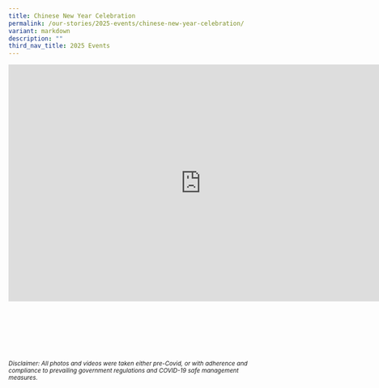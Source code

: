 ```yaml
---
title: Chinese New Year Celebration
permalink: /our-stories/2025-events/chinese-new-year-celebration/
variant: markdown
description: ""
third_nav_title: 2025 Events
---
```

<iframe allowfullscreen="true" height="469" width="760" frameborder="0" src="https://docs.google.com/presentation/d/e/2PACX-1vQs_Mf7YflDq3NJDOMOY10U-kEpAmLfz6rfVWQQI5apwcwS_vPBIHP0BiT23zwc2bfdEdVyk6SvmnQn/embed?start=true&amp;loop=true&amp;delayms=3000"></iframe>


<br><br><br><br><br><br>
<sup>_Disclaimer: All photos and videos were taken either pre-Covid, or with adherence and compliance to prevailing government regulations and COVID-19 safe management measures._</sup>